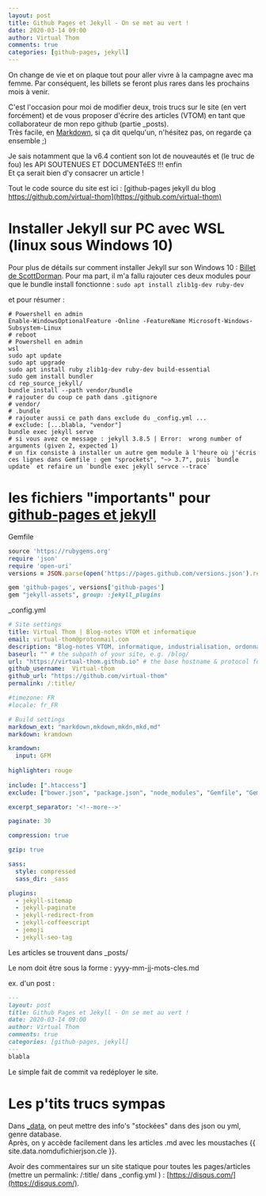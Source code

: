```yaml
---
layout: post
title: Github Pages et Jekyll - On se met au vert !
date: 2020-03-14 09:00
author: Virtual Thom
comments: true
categories: [github-pages, jekyll]
---
```

On change de vie et on plaque tout pour aller vivre à la campagne avec ma femme. Par conséquent, les billets se feront plus rares dans les prochains mois à venir.

C'est l'occasion pour moi de modifier deux, trois trucs sur le site (en vert forcément) et de vous proposer d'écrire des articles (VTOM) en tant que collaborateur de mon repo github (partie _posts).  
Très facile, en [Markdown](https://github.com/adam-p/markdown-here/wiki/Markdown-Cheatsheet), si ça dit quelqu'un, n'hésitez pas, on regarde ça ensemble ;)

Je sais notamment que la v6.4 contient son lot de nouveautés et (le truc de fou) les API SOUTENUES ET DOCUMENTéES !!! enfin  
Et ça serait bien d'y consacrer un article !

Tout le code source du site est ici : [github-pages jekyll du blog https://github.com/virtual-thom](https://github.com/virtual-thom)

<!--more-->

# Installer Jekyll sur PC avec WSL (linux sous Windows 10)
Pour plus de détails sur comment installer Jekyll sur son Windows 10 : [Billet de ScottDorman](https://scottdorman.blog/2019/02/27/running-jekyll-on-wsl/). Pour ma part, il m'a fallu rajouter ces deux modules pour que le bundle install fonctionne :  `sudo apt install zlib1g-dev ruby-dev`

et pour résumer : 
```
# Powershell en admin
Enable-WindowsOptionalFeature -Online -FeatureName Microsoft-Windows-Subsystem-Linux
# reboot
# Powershell en admin
wsl
sudo apt update
sudo apt upgrade
sudo apt install ruby zlib1g-dev ruby-dev build-essential
sudo gem install bundler
cd rep_source_jekyll/
bundle install --path vendor/bundle
# rajouter du coup ce path dans .gitignore
# vendor/
# .bundle
# rajouter aussi ce path dans exclude du _config.yml ...
# exclude: [...blabla, "vendor"]
bundle exec jekyll serve
# si vous avez ce message : jekyll 3.8.5 | Error:  wrong number of arguments (given 2, expected 1)
# un fix consiste à installer un autre gem module à l'heure où j'écris ces lignes dans Gemfile : gem "sprockets", "~> 3.7", puis `bundle update` et refaire un `bundle exec jekyll servce --trace`
```

# les fichiers "importants" pour [github-pages et jekyll](https://jekyllrb.com/docs/github-pages/)
Gemfile 
```ruby
source 'https://rubygems.org'
require 'json'
require 'open-uri'
versions = JSON.parse(open('https://pages.github.com/versions.json').read)

gem 'github-pages', versions['github-pages']
gem "jekyll-assets", group: :jekyll_plugins
```

_config.yml
```yml
# Site settings
title: Virtual Thom | Blog-notes VTOM et informatique
email: virtual-thom@protonmail.com
description: "Blog-notes VTOM, informatique, industrialisation, ordonnancement, DevOps"
baseurl: "" # the subpath of your site, e.g. /blog/
url: "https://virtual-thom.github.io" # the base hostname & protocol for your site
github_username:  Virtual-thom
github_url: "https://github.com/virtual-thom"
permalink: /:title/

#timezone: FR
#locale: fr_FR

# Build settings
markdown_ext: "markdown,mkdown,mkdn,mkd,md"
markdown: kramdown

kramdown:
  input: GFM
  
highlighter: rouge
  
include: [".htaccess"]
exclude: ["bower.json", "package.json", "node_modules", "Gemfile", "Gemfile.lock","_build", "vendor", ".bundle"]

excerpt_separator: '<!--more-->'

paginate: 30

compression: true

gzip: true

sass:
  style: compressed
  sass_dir: _sass

plugins:
  - jekyll-sitemap
  - jekyll-paginate
  - jekyll-redirect-from
  - jekyll-coffeescript
  - jemoji
  - jekyll-seo-tag
```

Les articles se trouvent dans _posts/

Le nom doit être sous la forme : yyyy-mm-jj-mots-cles.md

ex. d'un post : 
```markdown
---
layout: post
title: Github Pages et Jekyll - On se met au vert !
date: 2020-03-14 09:00
author: Virtual Thom
comments: true
categories: [github-pages, jekyll]
---
blabla
```

Le simple fait de commit va redéployer le site.

# Les p'tits trucs sympas
Dans [_data](https://jekyllrb.com/docs/datafiles/), on peut mettre des info's "stockées" dans des json ou yml, genre database.  
Après, on y accède facilement dans les articles .md avec les moustaches {{ site.data.nomdufichierjson.cle }}.

Avoir des commentaires sur un site statique pour toutes les pages/articles (mettre un permalink: /:title/ dans _config.yml ) : [https://disqus.com/](https://disqus.com/).
